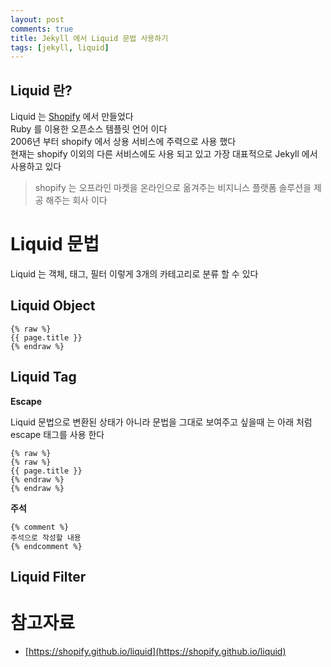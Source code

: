 ```yaml
---
layout: post  
comments: true    
title: Jekyll 에서 Liquid 문법 사용하기
tags: [jekyll, liquid]
---
```


## Liquid 란?

Liquid 는 [Shopify](https://shopify.com) 에서 만들었다  
Ruby 를 이용한 오픈소스 템플릿 언어 이다  
2006년 부터 shopify 에서 상용 서비스에 주력으로 사용 했다  
현재는 shopify 이외의 다른 서비스에도 사용 되고 있고 가장 대표적으로 Jekyll 에서 사용하고 있다  
> shopify 는 오프라인 마켓을 온라인으로 옮겨주는 비지니스 플랫폼 솔루션을 제공 해주는 회사 이다  

# Liquid 문법

Liquid 는 객체, 태그, 필터 이렇게 3개의 카테고리로 분류 할 수 있다  

## Liquid Object

```
{% raw %}
{{ page.title }}
{% endraw %}
```

## Liquid Tag

**Escape**

Liquid 문법으로 변환된 상태가 아니라 문법을 그대로 보여주고 싶을때 는 아래 처럼 escape 태그를 사용 한다  

```
{% raw %}
{% raw %}
{{ page.title }}
{% endraw %}
{% endraw %}
```


**주석**  

```
{% comment %}
주석으로 작성할 내용
{% endcomment %}
```

## Liquid Filter






# 참고자료
- [https://shopify.github.io/liquid](https://shopify.github.io/liquid)